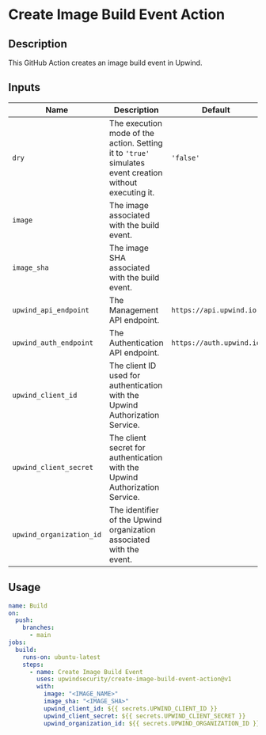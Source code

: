 # Create Image Build Event Action

## Description

This GitHub Action creates an image build event in Upwind.

## Inputs

| Name                     | Description                                                                                             | Default                  | Required |
| ------------------------ | ------------------------------------------------------------------------------------------------------- | ------------------------ | -------- |
| `dry`                    | The execution mode of the action. Setting it to `'true'` simulates event creation without executing it. | `'false'`                | `false`  |
| `image`                  | The image associated with the build event.                                                              |                          | `true`   |
| `image_sha`              | The image SHA associated with the build event.                                                          |                          | `true`   |
| `upwind_api_endpoint`    | The Management API endpoint.                                                                            | `https://api.upwind.io`  | `false`  |
| `upwind_auth_endpoint`   | The Authentication API endpoint.                                                                        | `https://auth.upwind.io` | `false`  |
| `upwind_client_id`       | The client ID used for authentication with the Upwind Authorization Service.                            |                          | `true`   |
| `upwind_client_secret`   | The client secret for authentication with the Upwind Authorization Service.                             |                          | `true`   |
| `upwind_organization_id` | The identifier of the Upwind organization associated with the event.                                    |                          | `true`   |

## Usage

```yaml
name: Build
on:
  push:
    branches:
      - main
jobs:
  build:
    runs-on: ubuntu-latest
    steps:
      - name: Create Image Build Event
        uses: upwindsecurity/create-image-build-event-action@v1
        with:
          image: "<IMAGE_NAME>"
          image_sha: "<IMAGE_SHA>"
          upwind_client_id: ${{ secrets.UPWIND_CLIENT_ID }}
          upwind_client_secret: ${{ secrets.UPWIND_CLIENT_SECRET }}
          upwind_organization_id: ${{ secrets.UPWIND_ORGANIZATION_ID }}
```
